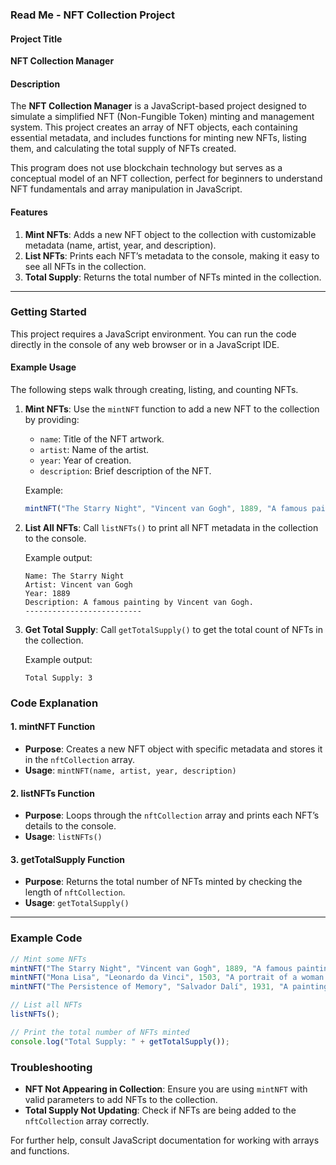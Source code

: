 ### Read Me - NFT Collection Project

#### Project Title
**NFT Collection Manager**

#### Description

The **NFT Collection Manager** is a JavaScript-based project designed to simulate a simplified NFT (Non-Fungible Token) minting and management system. This project creates an array of NFT objects, each containing essential metadata, and includes functions for minting new NFTs, listing them, and calculating the total supply of NFTs created.

This program does not use blockchain technology but serves as a conceptual model of an NFT collection, perfect for beginners to understand NFT fundamentals and array manipulation in JavaScript.

#### Features

1. **Mint NFTs**: Adds a new NFT object to the collection with customizable metadata (name, artist, year, and description).
2. **List NFTs**: Prints each NFT’s metadata to the console, making it easy to see all NFTs in the collection.
3. **Total Supply**: Returns the total number of NFTs minted in the collection.

---

### Getting Started

This project requires a JavaScript environment. You can run the code directly in the console of any web browser or in a JavaScript IDE.

#### Example Usage

The following steps walk through creating, listing, and counting NFTs.

1. **Mint NFTs**:
   Use the `mintNFT` function to add a new NFT to the collection by providing:
   - `name`: Title of the NFT artwork.
   - `artist`: Name of the artist.
   - `year`: Year of creation.
   - `description`: Brief description of the NFT.

   Example:
   ```javascript
   mintNFT("The Starry Night", "Vincent van Gogh", 1889, "A famous painting by Vincent van Gogh.");
   ```

2. **List All NFTs**:
   Call `listNFTs()` to print all NFT metadata in the collection to the console.
   
   Example output:
   ```
   Name: The Starry Night
   Artist: Vincent van Gogh
   Year: 1889
   Description: A famous painting by Vincent van Gogh.
   --------------------------
   ```

3. **Get Total Supply**:
   Call `getTotalSupply()` to get the total count of NFTs in the collection.

   Example output:
   ```
   Total Supply: 3
   ```

### Code Explanation

#### 1. **mintNFT Function**
   - **Purpose**: Creates a new NFT object with specific metadata and stores it in the `nftCollection` array.
   - **Usage**: `mintNFT(name, artist, year, description)`

#### 2. **listNFTs Function**
   - **Purpose**: Loops through the `nftCollection` array and prints each NFT’s details to the console.
   - **Usage**: `listNFTs()`

#### 3. **getTotalSupply Function**
   - **Purpose**: Returns the total number of NFTs minted by checking the length of `nftCollection`.
   - **Usage**: `getTotalSupply()`

---

### Example Code

```javascript
// Mint some NFTs
mintNFT("The Starry Night", "Vincent van Gogh", 1889, "A famous painting by Vincent van Gogh.");
mintNFT("Mona Lisa", "Leonardo da Vinci", 1503, "A portrait of a woman by Leonardo da Vinci.");
mintNFT("The Persistence of Memory", "Salvador Dalí", 1931, "A painting by Salvador Dalí featuring melting clocks.");

// List all NFTs
listNFTs();

// Print the total number of NFTs minted
console.log("Total Supply: " + getTotalSupply());
```

### Troubleshooting

- **NFT Not Appearing in Collection**: Ensure you are using `mintNFT` with valid parameters to add NFTs to the collection.
- **Total Supply Not Updating**: Check if NFTs are being added to the `nftCollection` array correctly.
  
For further help, consult JavaScript documentation for working with arrays and functions.
